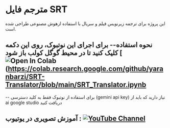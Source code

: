 # مترجم فایل SRT
این پروژه برای ترجمه زیرنویس فیلم و سریال با استفاده ازهوش مصنوعی طراحی شده است.

## نحوه استفاده-- برای اجرای این نوتبوک، روی این دکمه کلیک کنید تا در محیط گوگل کولب باز شود  [![Open In Colab](https://colab.research.google.com/assets/colab-badge.svg)(https://colab.research.google.com/github/yaranbarzi/SRT-Translator/blob/main/SRT_Translator.ipynb


-- برای استفاده از نوتبوک فقط به کلید دسترسی (gemini api key) نیاز دارید که باید از ai google studio دریافت کنید



## آموزش تصویری در یوتیوب : [![YouTube Channel](https://img.shields.io/badge/YouTube-FF0000?style=for-the-badge&logo=youtube&logoColor=white)](https://youtube.com/@aigolden)
